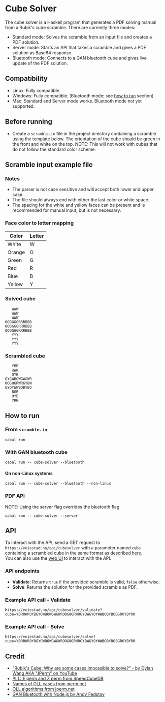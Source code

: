 # Cube Solver
The cube solver is a Haskell program that generates a PDF solving manual from a Rubik's cube scramble. There are currently three modes:
- Standard mode: Solves the scramble from an input file and creates a PDF solution.
- Server mode: Starts an API that takes a scramble and gives a PDF solution as Base64 response.
- Bluetooth mode: Connects to a GAN bluetooth cube and gives live update of the PDF solution.

## Compatibility
- Linux: Fully compatible.
- Windows: Fully compatible. (Bluetooth mode: see [how to run](#on-non-linux-systems) section)
- Mac: Standard and Server mode works. Bluetooth mode not yet supported.

## Before running
- Create a `scramble.in` file in the project directory containing a scramble using the template below. The orientation of the cube should be green in the front and white on the top. NOTE: This will not work with cubes that do not follow the standard color scheme.

## Scramble input example file
### Notes 
- The parser is not case sensitive and will accept both lower and upper case.
- The file should always end with either the last color or white space.
- The spacing for the white and yellow faces can be present and is recommended for manual input, but is not necessary.
### Face color to letter mapping
| Color   | Letter |
|---------|--------|
| White   | W      |
| Orange  | O      |
| Green   | G      |
| Red     | R      |
| Blue    | B      |
| Yellow  | Y      |
### Solved cube
```
   WWW
   WWW
   WWW
OOOGGGRRRBBB
OOOGGGRRRBBB
OOOGGGRRRBBB
   YYY
   YYY
   YYY

```
### Scrambled cube
```
   YBR
   RWR
   OYB
GYGWBOWGWGWR
OOGOGRWRGYBW
GYOYWWBOBYBO
   BGR
   OYB
   YRR

```

## How to run
### From `scramble.in`
```
cabal run
```
### With GAN bluetooth cube
```
cabal run -- cube-solver --bluetooth
```
#### On non-Linux systems
```
cabal run -- cube-solver --bluetooth --non-linux
```
### PDF API
NOTE: Using the server flag overrides the bluetooth flag.
```
cabal run -- cube-solver --server
```
## API
To interact with the API, send a GET request to `https://voiestad.no/api/cubesolver` with a parameter named `cube` containing a scrambled cube in the same format as described [here](#scramble-input-example-file).<br>
You can also use the [web UI](https://voiestad.no/cube-solver) to interact with the API.

### API endpoints
- **Validate**: Returns `true` if the provided scramble is valid, `false` otherwise.
- **Solve**: Returns the solution for the provided scramble as PDF.

### Example API call - Validate
```
https://voiestad.no/api/cubesolver/validate?cube=YBRRWROYBGYGWBOWGWGWROOGOGRWRGYBWGYOYWWBOBYBOBGROYBYRR
```

### Example API call - Solve
```
https://voiestad.no/api/cubesolver/solve?cube=YBRRWROYBGYGWBOWGWGWROOGOGRWRGYBWGYOYWWBOBYBOBGROYBYRR
```

## Credit
- ["Rubik's Cube: Why are some cases impossible to solve?" - by Dylan Wang AKA "JPerm" on YouTube](https://youtu.be/o-RxLzRe2YE?si=PNoy7rsajMeGU8o2)
- [PLL: E perm and Z perm from SpeedCubeDB](https://speedcubedb.com/a/3x3/PLL)
- [Names of OLL cases from jperm.net](https://jperm.net/algs/2look/oll)
- [OLL algorithms from jperm.net](https://jperm.net/algs/oll)
- [GAN Bluetooth with Node.js by Andy Fedotov](https://github.com/afedotov/gan-node-sample)
